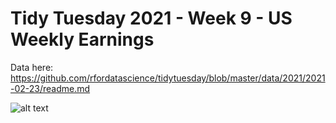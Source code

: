 # Tidy Tuesday 2021 - Week 9 - US Weekly Earnings


Data here: https://github.com/rfordatascience/tidytuesday/blob/master/data/2021/2021-02-23/readme.md


![alt text](https://github.com/sianbladon/Data-Viz/blob/master/Tidy-Tuesday-2021-Week-9/us_earnings.png)
